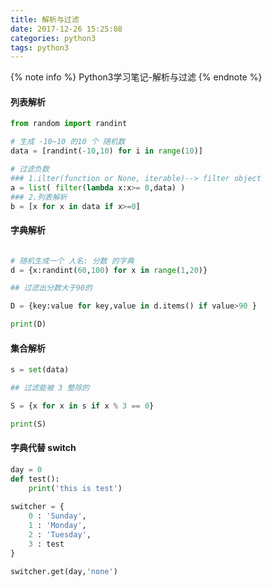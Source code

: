 ```yaml
---
title: 解析与过滤
date: 2017-12-26 15:25:08
categories: python3
tags: python3
---
```

{% note info %}
Python3学习笔记-解析与过滤
{% endnote %}

#### 列表解析
```python
from random import randint

# 生成 -10~10 的10 个 随机数
data = [randint(-10,10) for i in range(10)]

# 过滤负数
### 1.ilter(function or None, iterable)--> filter object
a = list( filter(lambda x:x>= 0,data) )
### 2.列表解析
b = [x for x in data if x>=0]
```
<!-- more -->
#### 字典解析  

```python

# 随机生成一个 人名: 分数 的字典 
d = {x:randint(60,100) for x in range(1,20)}

## 过滤出分数大于90的

D = {key:value for key,value in d.items() if value>90 }

print(D)
```
#### 集合解析
```python
s = set(data)

## 过滤能被 3 整除的

S = {x for x in s if x % 3 == 0}

print(S)

```
#### 字典代替 switch
```python
day = 0
def test():
    print('this is test')
    
switcher = {
    0 : 'Sunday',
    1 : 'Monday',
    2 : 'Tuesday',
    3 : test
}

switcher.get(day,'none')

```

